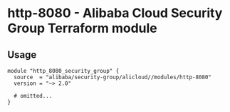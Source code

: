 # http-8080 - Alibaba Cloud Security Group Terraform module

## Usage

```hcl
module "http_8080_security_group" {
  source  = "alibaba/security-group/alicloud//modules/http-8080"
  version = "~> 2.0"

  # omitted...
}
```

<!-- BEGINNING OF PRE-COMMIT-TERRAFORM DOCS HOOK -->
<!-- END OF PRE-COMMIT-TERRAFORM DOCS HOOK -->
